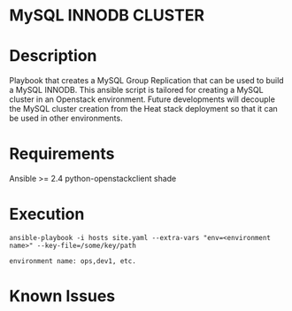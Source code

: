 # MySQL INNODB CLUSTER

# Description
Playbook that creates a MySQL Group Replication that can be used to build a MySQL INNODB. This ansible script is tailored for creating a MySQL cluster in an Openstack environment. Future developments will decouple the MySQL cluster creation from the Heat stack deployment so that it can be used in other environments.

# Requirements
Ansible >= 2.4
python-openstackclient
shade

# Execution
```
ansible-playbook -i hosts site.yaml --extra-vars "env=<environment name>" --key-file=/some/key/path

environment name: ops,dev1, etc.
```

# Known Issues
